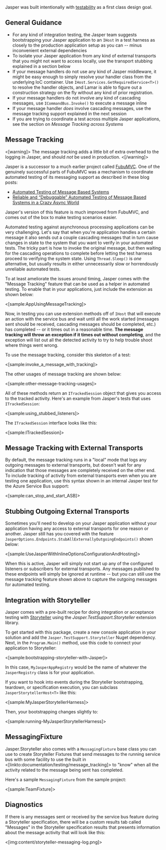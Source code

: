 <!--title:Automated Testing Support-->

Jasper was built intentionally with [testability](https://en.wikipedia.org/wiki/Software_testability) as a first class design goal.

## General Guidance

* For any kind of integration testing, the Jasper team suggests bootstrapping your Jasper application to an `IHost` in
  a test harness as closely to the production application setup as you can -- minus inconvenient external dependencies
* To isolate your Jasper application from any kind of external transports that you might not want to access locally, use the
  transport stubbing explained in a section below
* If your message handlers do not use any kind of Jasper middleware, it might be easy enough to simply resolve your handler class from the underlying IoC container. Use `IHost.Services.GetRequiredService<T>()` to resolve the handler objects, and Lamar is able to figure out a construction strategy on the fly without any kind of prior registration.
* If your message handlers do not involve any kind of cascading messages, use `ICommandBus.Invoke()` to execute a message inline
* If your message handler *does* involve cascading messages, use the message tracking support explained in the next session
* If you are trying to coordinate a test across multiple Jasper applications, see the section on *Message Tracking across Systems*





## Message Tracking

<[warning]>
The message tracking adds a little bit of extra overhead to the logging in Jasper, and should *not* be used
in production.
<[/warning]>

Jasper is a successor to a much earlier project called [FubuMVC](https://fubumvc.github.io). One of the genuinely successful
parts of FubuMVC was a mechanism to coordinate automated testing of its messaging support as described in these blog posts:

* [Automated Testing of Message Based Systems](https://jeremydmiller.com/2016/05/16/automated-testing-of-message-based-systems/)
* [Reliable and “Debuggable” Automated Testing of Message Based Systems in a Crazy Async World](https://jeremydmiller.com/2016/05/17/reliable-and-debuggable-automated-testing-of-message-based-systems-in-a-crazy-async-world/)

Jasper's version of this feature is much improved from FubuMVC, and comes out of the box to make testing scenarios easier.


Automated testing against asynchronous processing applications can be very challenging. Let's say that when you're application handles a certain message it also sends out a couple cascading messages that in turn cause changes in state to the system
that you want to verify in your automated tests. The tricky part is how to invoke the original message, but then waiting for the cascading operations to complete before letting the test harness proceed to verifying the system state. Using `Thread.Sleep()` is *one* alternative, but usually results in either unnecessarily slow or horrendously unreliable automated
tests.

To at least ameliorate the issues around timing, Jasper comes with the "Message Tracking" feature that can be used as a helper in automated testing. To enable that in your applications, just include the extension as shown below:

<[sample:AppUsingMessageTracking]>


Now, in testing you can use extension methods off of `IHost` that will execute an action with the service bus and 
wait until all the work started (messages sent should be received, cascading messages should be completed, etc.) has completed --
or it times out in a reasonable time. **The message tracking will throw an exception if it times out without completing**, and the exception will list out all the detected activity to try to help trouble shoot where things went wrong.

To use the message tracking, consider this skeleton of a test:

<[sample:invoke_a_message_with_tracking]>

The other usages of message tracking are shown below:

<[sample:other-message-tracking-usages]>

All of these methods return an `ITrackedSession` object that gives you access to the tracked activity. Here's an example from Jasper's tests that uses `ITrackedSession`:

<[sample:using_stubbed_listeners]>

The `ITrackedSession` interface looks like this:

<[sample:ITrackedSession]>


## Message Tracking with External Transports

By default, the message tracking runs in a "local" mode that logs any outgoing messages to external transports, but doesn't wait for 
any indication that those messages are completely received on the other end. To include tracking of activity from external transports
even when you are testing one application, use this syntax shown in an internal Jasper test for the Azure Service Bus support:

<[sample:can_stop_and_start_ASB]>



## Stubbing Outgoing External Transports

Sometimes you'll need to develop on your Jasper application without your application having any access to external transports for one reason or another. Jasper still has you covered with the feature `JasperOptions.Endpoints.StubAllExternallyOutgoingEndpoints()` shown below:

<[sample:UseJasperWithInlineOptionsConfigurationAndHosting]>

When this is active, Jasper will simply not start up any of the configured listeners or subscribers for external transports. Any messages published to these endpoints will simply be ignored at runtime -- but you can still use the message tracking feature shown above to capture the outgoing messages for automated testing.


## Integration with Storyteller

Jasper comes with a pre-built recipe for doing integration or acceptance testing with [Storyteller](http://storyteller.github.io) using
the *Jasper.TestSupport.Storyteller* extension library.

To get started with this package, create a new console application in your solution and add the `Jasper.TestSupport.Storyteller` Nuget dependency. Next,
in the `Program.Main()` method, use this code to connect your application to Storyteller:

<[sample:bootstrapping-storyteller-with-Jasper]>

In this case, `MyJasperAppRegistry` would be the name of whatever the `JasperRegistry` class is for your application.

If you want to hook into events during the Storyteller bootstrapping, teardown, or specification execution, you can subclass `JasperStorytellerHost<T>` like this:

<[sample:MyJasperStorytellerHarness]>

Then, your bootstrapping changes slightly to:

<[sample:running-MyJasperStorytellerHarness]>

## MessagingFixture

Jasper.Storyteller also comes with a `MessagingFixture` base class you can use to create Storyteller Fixtures that send messages to the running service bus with some facility to use
the built in <[linkto:documentation/testing/message_tracking]> to "know" when all the activity 
related to the message being sent has completed.

Here's a sample `MessagingFixture` from the sample project:

<[sample:TeamFixture]>

## Diagnostics

If there is any messages sent or received by the service bus feature during a Storyteller specification, there will be a custom results tab called "Messages" in the Storyteller
specification results that presents information about the message activity that will
look like this:

<[img:content/storyteller-messaging-log.png]>
